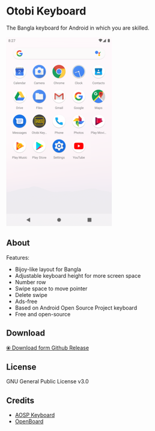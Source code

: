 # Otobi Keyboard
The Bangla keyboard for Android in which you are skilled.<br><br>
<img src="fastlane/metadata/android/en-US/images/phoneScreenshots/7-en_US.png" height="500">

## About
Features:
- Bijoy-like layout for Bangla 
- Adjustable keyboard height for more screen space
- Number row
- Swipe space to move pointer
- Delete swipe
- Ads-free
- Based on Android Open Source Project keyboard
- Free and open-source

## Download
[&#10687;&nbsp;Download form Github Release](https://github.com/OtobiKB/OtobiKeyboard/releases/download/v1.0/Otobi_Keyboard.apk)

## License
GNU General Public License v3.0

## Credits
- [AOSP Keyboard](https://android.googlesource.com/platform/packages/inputmethods/LatinIME/)
- [OpenBoard](https://github.com/dslul/openboard)